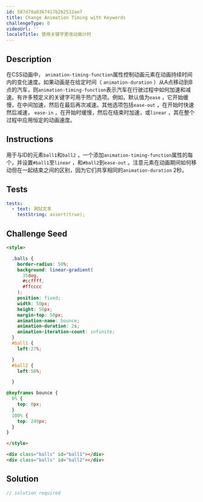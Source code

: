 ```yaml
---
id: 587d78a8367417b2b2512ae7
title: Change Animation Timing with Keywords
challengeType: 0
videoUrl: ''
localeTitle: 使用关键字更改动画计时
---
```


## Description
<section id="description">在CSS动画中， <code>animation-timing-function</code>属性控制动画元素在动画持续时间内的变化速度。如果动画是在给定时间（ <code>animation-duration</code> ）从A点移动到B点的汽车，则<code>animation-timing-function</code>表示汽车在行驶过程中如何加速和减速。有许多预定义的关键字可用于热门选项。例如，默认值为<code>ease</code> ，它开始缓慢，在中间加速，然后在最后再次减速。其他选项包括<code>ease-out</code> ，在开始时快速然后减速， <code>ease-in</code> ，在开始时缓慢，然后在结束时加速，或<code>linear</code> ，其在整个过程中应用恒定的动画速度。 </section>

## Instructions
<section id="instructions">用于与ID的元素<code>ball1</code>和<code>ball2</code> ，一个添加<code>animation-timing-function</code>属性的每个，并设置<code>#ball1</code>至<code>linear</code> ，和<code>#ball2</code>到<code>ease-out</code> 。注意元素在动画期间如何移动但在一起结束之间的区别，因为它们共享相同的<code>animation-duration</code> 2秒。 </section>

## Tests
<section id='tests'>

```yml
tests:
  - text: 測試文本
    testString: assert(true);

```

</section>

## Challenge Seed
<section id='challengeSeed'>

<div id='html-seed'>

```html
<style>

  .balls {
    border-radius: 50%;
    background: linear-gradient(
      35deg,
      #ccffff,
      #ffcccc
    );
    position: fixed;
    width: 50px;
    height: 50px;
    margin-top: 50px;
    animation-name: bounce;
    animation-duration: 2s;
    animation-iteration-count: infinite;
  }
  #ball1 {
    left:27%;

  }
  #ball2 {
    left:56%;

  }

@keyframes bounce {
  0% {
    top: 0px;
  }
  100% {
    top: 249px;
  }
}

</style>

<div class="balls" id="ball1"></div>
<div class="balls" id="ball2"></div>

```

</div>



</section>

## Solution
<section id='solution'>

```js
// solution required
```
</section>
